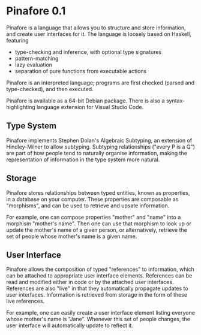 # Pinafore 0.1

Pinafore is a language that allows you to structure and store information, and create user interfaces for it.
The language is loosely based on Haskell, featuring

* type-checking and inference, with optional type signatures
* pattern-matching
* lazy evaluation
* separation of pure functions from executable actions

Pinafore is an interpreted language; programs are first checked (parsed and type-checked), and then executed.

Pinafore is available as a 64-bit Debian package.
There is also a syntax-highlighting language extension for Visual Studio Code.

## Type System

Pinafore implements Stephen Dolan's Algebraic Subtyping, an extension of Hindley-Milner to allow subtyping.
Subtyping relationships ("every P is a Q") are part of how people tend to naturally organise information,
making the representation of information in the type system more natural.

## Storage

Pinafore stores relationships between typed entities, known as properties, in a database on your computer.
These properties are composable as "morphisms", and can be used to retrieve and upsate information.

For example, one can compose properties "mother" and "name" into a morphism "mother's name".
Then one can use that morphism to look up or update the mother's name of a given person,
or alternatively, retrieve the set of people whose mother's name is a given name.

## User Interface

Pinafore allows the composition of typed "references" to information, which can be attached to appropriate user interface elements.
References can be read and modified either in code or by the attached user interfaces.
References are also "live" in that they automatically propagate updates to user interfaces.
Information is retrieved from storage in the form of these live references.

For example, one can easily create a user interface element listing everyone whose mother's name is "Jane".
Whenever this set of people changes, the user interface will automatically update to reflect it.
